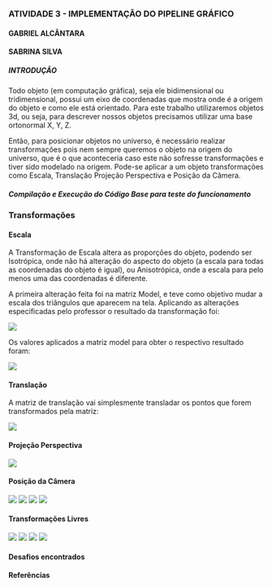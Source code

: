 
### ATIVIDADE 3 - IMPLEMENTAÇÃO DO PIPELINE GRÁFICO

#### GABRIEL ALCÂNTARA 
#### SABRINA SILVA 



##### INTRODUÇÃO
Todo objeto (em computação gráfica), seja ele bidimensional ou tridimensional, possui um eixo de coordenadas que mostra onde é a origem do objeto e como ele está orientado. Para este trabalho utilizaremos objetos 3d, ou seja, para descrever nossos objetos precisamos utilizar uma base ortonormal X, Y, Z.

Então, para posicionar objetos no universo, é necessário realizar transformações pois nem sempre queremos o objeto na origem do universo, que é o que aconteceria caso este não sofresse transformações e tiver sido modelado na origem.
Pode-se aplicar a um objeto transformações como  Escala, Translação  Projeção Perspectiva e Posição da Câmera. 


##### Compilação e Execução do Código Base para teste do funcionamento


### Transformações

#### Escala
A Transformação de Escala altera as proporções do objeto, podendo ser Isotrópica, onde não há alteração do aspecto do objeto (a escala para todas as coordenadas do objeto é igual), ou Anisotrópica, onde a escala para pelo menos uma das coordenadas é diferente.

A primeira alteração feita foi na matriz Model, e teve como objetivo mudar a escala dos triângulos que aparecem na tela. Aplicando as alterações especificadas pelo professor o resultado da transformação foi: 

![](Imagens/translation.png)


Os valores aplicados a matriz model para obter o respectivo resultado foram:

![](Imagens/translation.png)

#### Translação

A matriz de translação vai simplesmente transladar os pontos que forem transformados pela matriz:

![](Imagens/translation.png)

#### Projeção Perspectiva
![](Imagens/translation.png)


#### Posição da Câmera
![](Imagens/translation.png)
![](Imagens/translation.png)
![](Imagens/translation.png)
![](Imagens/translation.png)
#### Transformações Livres
![](Imagens/translation.png)
![](Imagens/translation.png)
![](Imagens/translation.png)
![](Imagens/translation.png)


#### Desafios encontrados 


#### Referências



